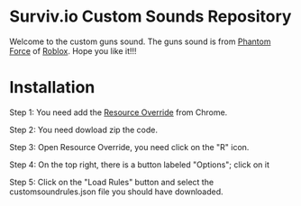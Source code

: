 # Surviv.io Custom Sounds Repository
Welcome to the custom guns sound. The guns sound is from [Phantom Force](https://www.roblox.com/games/292439477/1B-Visits-Phantom-Forces) of [Roblox](https://www.roblox.com/). Hope you like it!!! 
# Installation
Step 1: You need add the [Resource Override](https://chrome.google.com/webstore/detail/resource-override/pkoacgokdfckfpndoffpifphamojphii) from Chrome.

Step 2: You need dowload zip the code.

Step 3: Open Resource Override, you need click on the "R" icon.

Step 4: On the top right, there is a button labeled "Options"; click on it

Step 5: Click on the "Load Rules" button and select the customsoundrules.json file you should have downloaded.
